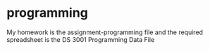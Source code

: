 # programming
My homework is the assignment-programming file and the required spreadsheet is the DS 3001 Programming Data File
